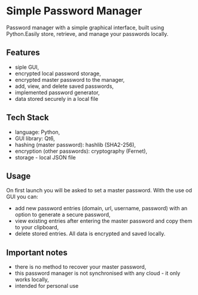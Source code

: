 # Simple Password Manager
Password manager with a simple graphical interface, built using Python.Easily store, retrieve, and manage your passwords locally.

## Features
- siple GUI,
- encrypted local password storage,
- encrypted master password to the manager,
- add, view, and delete saved passwords,
- implemented password generator,
- data stored securely in a local file

## Tech Stack
- language: Python,
- GUI library: Qt6,
- hashing (master password): hashlib (SHA2-256),
- encryption (other passwords): cryptography (Fernet),
- storage - local JSON file

## Usage
On first launch you will be asked to set a master password.
With the use od GUI you can:
- add new password entries (domain, url, username, password) with an option to generate a secure password,
- view existing entries after entering the master password and copy them to your clipboard,
- delete stored entries.
All data is encrypted and saved locally.

## Important notes
- there is no method to recover your master password,
- this password manager is not synchronised with any cloud - it only works locally,
- intended for personal use